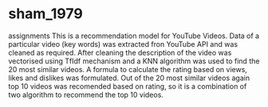 # sham_1979
assignments
This is a recommendation model for YouTube Videos. Data of a particular video (key words) was extracted fron YouTube API and was cleaned as required.
After cleaning the description of the video was vectorised using TfIdf mechanism and a KNN algorithm was used to find the 20 most similar videos.
A formula to calculate the rating based on views, likes and dislikes was formulated.
Out of the 20 most similar videos again top 10 videos was recomended based on rating, so it is a combination of two algorithm to recommend the top 10 videos.
